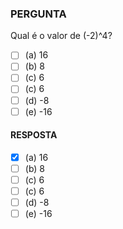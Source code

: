### PERGUNTA

Qual é o valor de (-2)^4?

- [ ] (a) 16 
- [ ] (b) 8
- [ ] (c) 6
- [ ] (c) 6
- [ ] (d) -8
- [ ] (e) -16

#### RESPOSTA

- [X] (a) 16 
- [ ] (b) 8
- [ ] (c) 6
- [ ] (c) 6
- [ ] (d) -8
- [ ] (e) -16

